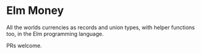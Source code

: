 # Elm Money

All the worlds currencies as records and union types, with helper functions too, in the Elm programming language.

PRs welcome.